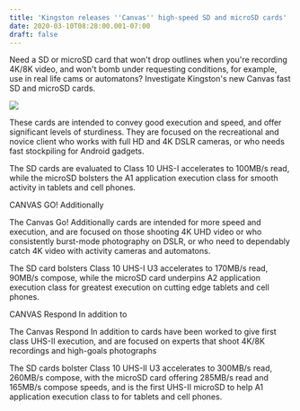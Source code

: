 ```yaml
---
title: 'Kingston releases ''Canvas'' high-speed SD and microSD cards'
date: 2020-03-10T08:28:00.001-07:00
draft: false
---
```


Need a SD or microSD card that won't drop outlines when you're recording 4K/8K video, and won't bomb under requesting conditions, for example, use in real life cams or automatons? Investigate Kingston's new Canvas fast SD and microSD cards.  
  

[![](https://thebreakingnewsheadlines.com/wp-content/uploads/2020/03/kingston-releases-canvas-high-speed-sd-and-microsd-cards.jpg)](https://thebreakingnewsheadlines.com/wp-content/uploads/2020/03/kingston-releases-canvas-high-speed-sd-and-microsd-cards.jpg)

  
  
These cards are intended to convey good execution and speed, and offer significant levels of sturdiness. They are focused on the recreational and novice client who works with full HD and 4K DSLR cameras, or who needs fast stockpiling for Android gadgets.  
  
The SD cards are evaluated to Class 10 UHS-I accelerates to 100MB/s read, while the microSD bolsters the A1 application execution class for smooth activity in tablets and cell phones.  
  
CANVAS GO! Additionally  
  
The Canvas Go! Additionally cards are intended for more speed and execution, and are focused on those shooting 4K UHD video or who consistently burst-mode photography on DSLR, or who need to dependably catch 4K video with activity cameras and automatons.  
  
The SD card bolsters Class 10 UHS-I U3 accelerates to 170MB/s read, 90MB/s compose, while the microSD card underpins A2 application execution class for greatest execution on cutting edge tablets and cell phones.  
  
CANVAS Respond In addition to  
  
The Canvas Respond In addition to cards have been worked to give first class UHS-II execution, and are focused on experts that shoot 4K/8K recordings and high-goals photographs  
  
The SD cards bolster Class 10 UHS-II U3 accelerates to 300MB/s read, 260MB/s compose, with the microSD card offering 285MB/s read and 165MB/s compose speeds, and is the first UHS-II microSD to help A1 application execution class to for tablets and cell phones.